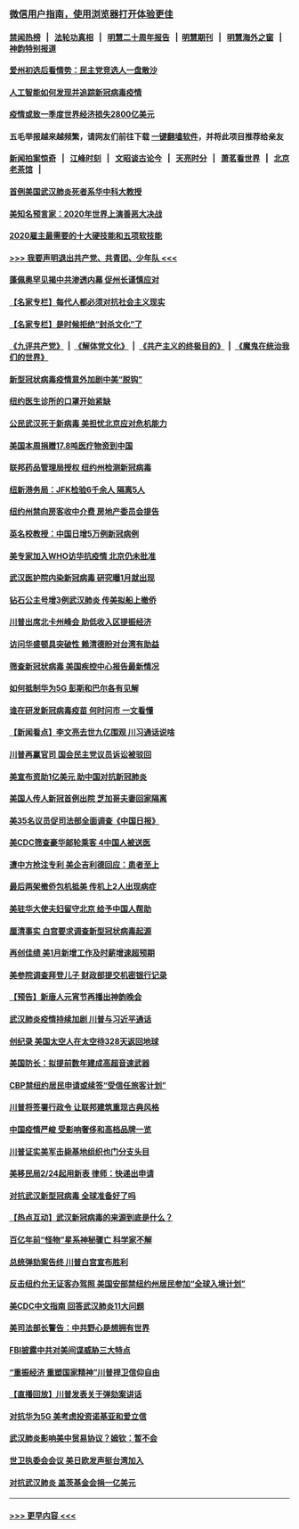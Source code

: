 ### [微信用户指南，使用浏览器打开体验更佳](https://github.com/gfw-breaker/banned-news1/blob/master/indexes/wechat-guide.md?t=0)
#### [禁闻热榜](热点新闻.md?t=0)  &nbsp;&nbsp;|&nbsp;&nbsp; [法轮功真相](https://github.com/gfw-breaker/truth/blob/master/README.md?t=0) &nbsp;&nbsp;|&nbsp;&nbsp; [明慧二十周年报告](https://github.com/gfw-breaker/mh-reports/blob/master/README.md?t=0) &nbsp;&nbsp;|&nbsp;&nbsp;[明慧期刊](https://github.com/gfw-breaker/mh-qikan) &nbsp;&nbsp;|&nbsp;&nbsp; [明慧海外之窗](https://github.com/gfw-breaker/mh-news/blob/master/README.md?t=0) &nbsp;&nbsp;|&nbsp;&nbsp; [神韵特别报道](https://github.com/gfw-breaker/mh-news/blob/master/shenyun.md?t=0)
#### [爱州初选后看情势：民主党竞选人一盘散沙](../pages/nsc412/n11856557.md?t=02100755) 
#### [人工智能如何发现并追踪新冠病毒疫情](../pages/nsc412/n11856398.md?t=02100755) 
#### [疫情或致一季度世界经济损失2800亿美元](../pages/nsc412/n11855639.md?t=02100755) 
#### 五毛举报越来越频繁，请网友们前往下载 [一键翻墙软件](https://github.com/gfw-breaker/ssr-accounts)，并将此项目推荐给亲友
#### [新闻拍案惊奇](https://github.com/gfw-breaker/banned-news1/blob/master/pages/link4.md) &nbsp;&nbsp;|&nbsp;&nbsp; [江峰时刻](https://github.com/gfw-breaker/banned-news1/blob/master/pages/link4.md) &nbsp;&nbsp;|&nbsp;&nbsp; [文昭谈古论今](https://github.com/gfw-breaker/banned-news1/blob/master/pages/link4.md) &nbsp;&nbsp;|&nbsp;&nbsp; [天亮时分](https://github.com/gfw-breaker/banned-news1/blob/master/pages/link4.md) &nbsp;&nbsp;|&nbsp;&nbsp; [萧茗看世界](https://github.com/gfw-breaker/banned-news1/blob/master/pages/link4.md) &nbsp;&nbsp;|&nbsp;&nbsp; [北京老茶馆](https://github.com/gfw-breaker/banned-news1/blob/master/pages/link4.md) &nbsp;&nbsp;|&nbsp;&nbsp; 
#### [首例美国武汉肺炎死者系华中科大教授](../pages/nsc412/n11855500.md?t=02100755) 
#### [美知名预言家：2020年世界上演善恶大决战](../pages/nsc412/n11855418.md?t=02100755) 
#### [2020雇主最需要的十大硬技能和五项软技能](../pages/nsc412/n11850953.md?t=02100755) 
#### [>>> 我要声明退出共产党、共青团、少年队 <<<](https://github.com/begood0513/goodnews/blob/master/quit/letter.md) 
#### [蓬佩奥罕见揭中共渗透内幕 促州长谨慎应对](../pages/nsc412/n11854685.md?t=02100755) 
#### [【名家专栏】每代人都必须对抗社会主义现实](../pages/nsc412/n11831412.md?t=02100755) 
#### [【名家专栏】是时候拒绝“封杀文化”了](../pages/nsc412/n11814093.md?t=02100755) 
#### [《九评共产党》](https://github.com/begood0513/9ping.md/blob/master/README.md) &nbsp;|&nbsp; [《解体党文化》](../../../../jtdwh.md/blob/master/README.md)  &nbsp;|&nbsp; [《共产主义的终极目的》](../../../../gczydzjmd.md/blob/master/README.md) &nbsp;|&nbsp; [《魔鬼在统治我们的世界》](../../../../mgztzwmdsj.md/blob/master/README.md) 
#### [新型冠状病毒疫情意外加剧中美“脱钩”](../pages/nsc412/n11854475.md?t=02100755) 
#### [纽约医生诊所的口罩开始紧缺](../pages/nsc412/n11853364.md?t=02100755) 
#### [公民武汉死于新病毒 美担忧北京应对危机能力](../pages/nsc412/n11854331.md?t=02100755) 
#### [美国本周捐赠17.8吨医疗物资到中国](../pages/nsc412/n11854269.md?t=02100755) 
#### [联邦药品管理局授权  纽约州检测新冠病毒](../pages/nsc412/n11853371.md?t=02100755) 
#### [纽新港务局：JFK检验6千余人  隔离5人](../pages/nsc412/n11853366.md?t=02100755) 
#### [纽约州禁向房客收中介费  房地产委员会提告](../pages/nsc412/n11853360.md?t=02100755) 
#### [英名校教授：中国日增5万例新冠病例](../pages/nsc412/n11854174.md?t=02100755) 
#### [美专家加入WHO访华抗疫情 北京仍未批准](../pages/nsc412/n11854043.md?t=02100755) 
#### [武汉医护院内染新冠病毒 研究曝1月就出现](../pages/nsc412/n11852928.md?t=02100755) 
#### [钻石公主号增3例武汉肺炎 传美拟船上撤侨](../pages/nsc412/n11853240.md?t=02100755) 
#### [川普出席北卡州峰会 助低收入区提振经济](../pages/nsc412/n11853232.md?t=02100755) 
#### [访问华盛顿具突破性 赖清德盼对台湾有助益](../pages/nsc412/n11853129.md?t=02100755) 
#### [筛查新冠状病毒 美国疾控中心报告最新情况](../pages/nsc412/n11853070.md?t=02100755) 
#### [如何抵制华为5G 彭斯和巴尔各有见解](../pages/nsc412/n11852535.md?t=02100755) 
#### [谁在研发新冠病毒疫苗 何时问市 一文看懂](../pages/nsc412/n11852840.md?t=02100755) 
#### [【新闻看点】李文亮去世九亿围观 川习通话说啥](../pages/nsc412/n11852360.md?t=02100755) 
#### [川普再赢官司 国会民主党议员诉讼被驳回](../pages/nsc412/n11852287.md?t=02100755) 
#### [美宣布资助1亿美元 助中国对抗新冠肺炎](../pages/nsc412/n11852531.md?t=02100755) 
#### [美国人传人新冠首例出院 芝加哥夫妻回家隔离](../pages/nsc412/n11852452.md?t=02100755) 
#### [美35名议员促司法部全面调查《中国日报》](../pages/nsc412/n11852435.md?t=02100755) 
#### [美CDC筛查豪华邮轮乘客 4中国人被送医](../pages/nsc412/n11852085.md?t=02100755) 
#### [遭中方抢注专利 美企吉利德回应：患者至上](../pages/nsc412/n11852037.md?t=02100755) 
#### [最后两架撤侨包机抵美 传机上2人出现病症](../pages/nsc412/n11852173.md?t=02100755) 
#### [美驻华大使夫妇留守北京 给予中国人帮助](../pages/nsc412/n11852165.md?t=02100755) 
#### [厘清事实 白宫要求调查新型冠状病毒起源](../pages/nsc412/n11852106.md?t=02100755) 
#### [再创佳绩 美1月新增工作及时薪增速超预期](../pages/nsc412/n11852174.md?t=02100755) 
#### [美参院调查拜登儿子 财政部提交机密银行记录](../pages/nsc412/n11851808.md?t=02100755) 
#### [【预告】新唐人元宵节再播出神韵晚会](../pages/nsc412/n11843192.md?t=02100755) 
#### [武汉肺炎疫情持续加剧 川普与习近平通话](../pages/nsc412/n11851613.md?t=02100755) 
#### [创纪录 美国太空人在太空待328天返回地球](../pages/nsc412/n11851266.md?t=02100755) 
#### [美国防长：拟提前数年建成高超音速武器](../pages/nsc412/n11850959.md?t=02100755) 
#### [CBP禁纽约居民申请或续签“受信任旅客计划”](../pages/nsc412/n11850857.md?t=02100755) 
#### [川普将签署行政令 让联邦建筑重现古典风格](../pages/nsc412/n11850654.md?t=02100755) 
#### [中国疫情严峻 受影响奢侈和高档品牌一览](../pages/nsc412/n11850319.md?t=02100755) 
#### [川普证实美军击毙基地组织也门分支头目](../pages/nsc412/n11850383.md?t=02100755) 
#### [美移民局2/24起用新表 律师：快递出申请](../pages/nsc412/n11848220.md?t=02100755) 
#### [对抗武汉新型冠病毒 全球准备好了吗](../pages/nsc412/n11850142.md?t=02100755) 
#### [【热点互动】武汉新冠病毒的来源到底是什么？](../pages/nsc412/n11849749.md?t=02100755) 
#### [百亿年前“怪物”星系神秘骤亡 科学家不解](../pages/nsc412/n11849863.md?t=02100755) 
#### [总统弹劾案告终 川普白宫宣布胜利](../pages/nsc412/n11849985.md?t=02100755) 
#### [反击纽约允无证客办驾照  美国安部禁纽约州居民参加“全球入境计划”](../pages/nsc412/n11849828.md?t=02100755) 
#### [美CDC中文指南 回答武汉肺炎11大问题](../pages/nsc412/n11849703.md?t=02100755) 
#### [美司法部长警告：中共野心是想拥有世界](../pages/nsc412/n11849769.md?t=02100755) 
#### [FBI披露中共对美间谍威胁三大特点](../pages/nsc412/n11849700.md?t=02100755) 
#### [“重振经济 重塑国家精神”川普捍卫信仰自由](../pages/nsc412/n11849641.md?t=02100755) 
#### [【直播回放】川普发表关于弹劾案讲话](../pages/nsc412/n11849472.md?t=02100755) 
#### [对抗华为5G 美考虑投资诺基亚和爱立信](../pages/nsc412/n11849510.md?t=02100755) 
#### [武汉肺炎影响美中贸易协议？姆钦：暂不会](../pages/nsc412/n11849497.md?t=02100755) 
#### [世卫执委会会议 美日欧发声挺台湾加入](../pages/nsc412/n11849433.md?t=02100755) 
#### [对抗武汉肺炎 盖茨基金会捐一亿美元](../pages/nsc412/n11848953.md?t=02100755) 

----
#### [ >>> 更早内容 <<< ](../indexes/nsc412-earlier.md)
